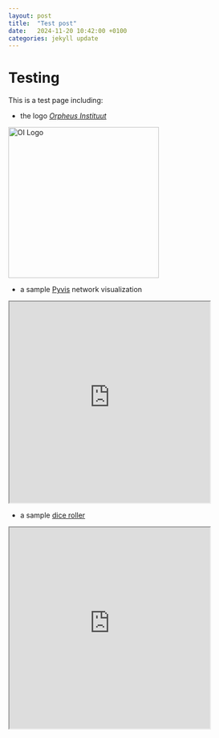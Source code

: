 ```yaml
---
layout: post
title:  "Test post"
date:   2024-11-20 10:42:00 +0100
categories: jekyll update
---
```


# Testing

This is a test page including:

-  the logo  [_Orpheus Instituut_](orpheusinstituut.be)

<img src="https://nicholascorniaorpheus.github.io/decastrophizing-failure-through-playfulness/assets/images/oi_logo_white.png" alt="OI Logo" width="300" height="300">

- a sample [Pyvis](https://pyvis.readthedocs.io/en/latest/index.html) network visualization

<iframe src="https://nicholascorniaorpheus.github.io/decastrophizing-failure-through-playfulness/assets/networks/Alicia.html" height="400" width="400" title="Alicia network"></iframe>

- a sample [dice roller](https://gist.github.com/jwygralak67/a7c6844bb175916287c6f780eecca549)

<iframe src="https://nicholascorniaorpheus.github.io/decastrophizing-failure-through-playfulness/assets/roll.html" height="400" width="400" title="Alicia network"></iframe>

